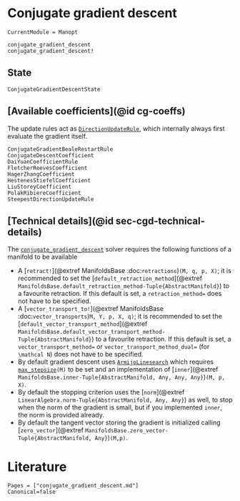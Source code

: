 
# Conjugate gradient descent

```@meta
CurrentModule = Manopt
```

```@docs
conjugate_gradient_descent
conjugate_gradient_descent!
```

## State

```@docs
ConjugateGradientDescentState
```

## [Available coefficients](@id cg-coeffs)

The update rules act as [`DirectionUpdateRule`](@ref), which internally always first evaluate the gradient itself.

```@docs
ConjugateGradientBealeRestartRule
ConjugateDescentCoefficient
DaiYuanCoefficientRule
FletcherReevesCoefficient
HagerZhangCoefficient
HestenesStiefelCoefficient
LiuStoreyCoefficient
PolakRibiereCoefficient
SteepestDirectionUpdateRule
```

## [Technical details](@id sec-cgd-technical-details)

The [`conjugate_gradient_descent`](@ref) solver requires the following functions of a manifold to be available

* A [`retract!`](@extref ManifoldsBase :doc:`retractions`)`(M, q, p, X)`; it is recommended to set the [`default_retraction_method`](@extref `ManifoldsBase.default_retraction_method-Tuple{AbstractManifold}`) to a favourite retraction. If this default is set, a `retraction_method=` does not have to be specified.
* A [`vector_transport_to!`](@extref ManifoldsBase :doc:`vector_transports`)`M, Y, p, X, q)`; it is recommended to set the [`default_vector_transport_method`](@extref `ManifoldsBase.default_vector_transport_method-Tuple{AbstractManifold}`) to a favourite retraction. If this default is set, a `vector_transport_method=` or `vector_transport_method_dual=` (for ``\mathcal N``) does not have to be specified.
* By default gradient descent uses [`ArmijoLinesearch`](@ref) which requires [`max_stepsize`](@ref)`(M)` to be set and an implementation of [`inner`](@extref `ManifoldsBase.inner-Tuple{AbstractManifold, Any, Any, Any}`)`(M, p, X)`.
* By default the stopping criterion uses the [`norm`](@extref `LinearAlgebra.norm-Tuple{AbstractManifold, Any, Any}`) as well, to stop when the norm of the gradient is small, but if you implemented `inner`, the norm is provided already.
* By default the tangent vector storing the gradient is initialized calling [`zero_vector`](@extref `ManifoldsBase.zero_vector-Tuple{AbstractManifold, Any}`)`(M,p)`.

# Literature

```@bibliography
Pages = ["conjugate_gradient_descent.md"]
Canonical=false
```
